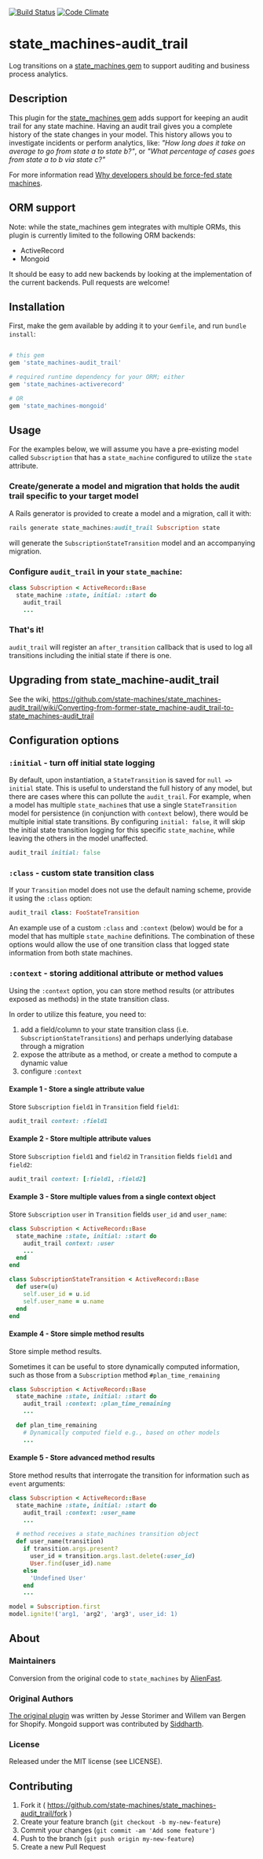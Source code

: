 [![Build Status](https://travis-ci.org/state-machines/state_machines-audit_trail.svg?branch=master)](https://travis-ci.org/state-machines/state_machines-audit_trail)
[![Code Climate](https://codeclimate.com/github/state-machines/state_machines-audit_trail.png)](https://codeclimate.com/github/state-machines/state_machines-audit_trail)

# state_machines-audit_trail
Log transitions on a [state_machines gem](https://github.com/state-machines/state_machines) to support auditing and business process analytics.


## Description

This plugin for the [state_machines gem](https://github.com/state-machines/state_machines) adds support for keeping an audit trail
for any state machine. Having an audit trail gives you a complete history of the state changes in your model. This history allows you
to investigate incidents or perform analytics, like: _"How long does it take on average to go from state a to state b?"_,
or _"What percentage of cases goes from state a to b via state c?"_

For more information read [Why developers should be force-fed state machines](https://engineering.shopify.com/17488160-why-developers-should-be-force-fed-state-machines).

## ORM support

Note: while the state_machines gem integrates with multiple ORMs, this plugin is currently limited to the following ORM backends:

*   ActiveRecord
*   Mongoid


It should be easy to add new backends by looking at the implementation of the current backends. Pull requests are welcome!

## Installation
First, make the gem available by adding it to your `Gemfile`, and run `bundle install`:

```ruby

# this gem
gem 'state_machines-audit_trail'

# required runtime dependency for your ORM; either
gem 'state_machines-activerecord'

# OR
gem 'state_machines-mongoid'
```

## Usage

For the examples below, we will assume you have a pre-existing model called `Subscription` that has a `state_machine` configured to utilize the `state` attribute.

### Create/generate a model and migration that holds the audit trail specific to your target model
A Rails generator is provided to create a model and a migration, call it with:

```ruby
rails generate state_machines:audit_trail Subscription state
```

will generate the `SubscriptionStateTransition` model and an accompanying migration.

### Configure `audit_trail` in your `state_machine`:

```ruby
class Subscription < ActiveRecord::Base
  state_machine :state, initial: :start do
    audit_trail
    ...
```

### That's it!
`audit_trail` will register an `after_transition` callback that is used to log all transitions including the initial state if there is one.

## Upgrading from state_machine-audit_trail

See the wiki, https://github.com/state-machines/state_machines-audit_trail/wiki/Converting-from-former-state_machine-audit_trail-to-state_machines-audit_trail

## Configuration options

### `:initial` - turn off initial state logging
By default, upon instantiation, a `StateTransition` is saved for `null => initial` state.  This is useful to understand the full history
of any model, but there are cases where this can pollute the `audit_trail`.  For example, when a model has multiple `state_machine`s
that use a single `StateTransition` model for persistence (in conjunction with `context` below), there would be multiple initial state
transitions.  By configuring `initial: false`, it will skip the initial state transition logging for this specific `state_machine`, while
leaving the others in the model unaffected.
```ruby
audit_trail initial: false
```

### `:class` - custom state transition class
If your `Transition` model does not use the default naming scheme, provide it using the `:class` option:
```ruby
audit_trail class: FooStateTransition
```

An example use of a custom `:class` and `:context` (below) would be for a model that has multiple `state_machine` definitions.  The combination
of these options would allow the use of one transition class that logged state information from both state machines.

### `:context` - storing additional attribute or method values
Using the `:context` option, you can store method results (or attributes exposed as methods) in the state transition class.

In order to utilize this feature, you need to:

1. add a field/column to your state transition class (i.e. `SubscriptionStateTransitions`) and perhaps underlying database through a migration
2. expose the attribute as a method, or create a method to compute a dynamic value
3. configure `:context`

#### Example 1 - Store a single attribute value
Store `Subscription` `field1` in `Transition` field `field1`:
```ruby
audit_trail context: :field1
```

#### Example 2 - Store multiple attribute values
Store `Subscription` `field1` and `field2` in `Transition` fields `field1` and `field2`:
```ruby
audit_trail context: [:field1, :field2]
```

#### Example 3 - Store multiple values from a single context object
Store `Subscription` `user` in `Transition` fields `user_id` and `user_name`:
```ruby
class Subscription < ActiveRecord::Base
  state_machine :state, initial: :start do
    audit_trail context: :user
    ...
  end
end

class SubscriptionStateTransition < ActiveRecord::Base
  def user=(u)
    self.user_id = u.id
    self.user_name = u.name
  end
end
```

#### Example 4 - Store simple method results
Store simple method results.

Sometimes it can be useful to store dynamically computed information, such as those from a `Subscription`  method `#plan_time_remaining`


```ruby
class Subscription < ActiveRecord::Base
  state_machine :state, initial: :start do
    audit_trail :context: :plan_time_remaining
    ...

  def plan_time_remaining
    # Dynamically computed field e.g., based on other models
    ...
```

#### Example 5 - Store advanced method results
Store method results that interrogate the transition for information such as `event` arguments:

```ruby
class Subscription < ActiveRecord::Base
  state_machine :state, initial: :start do
    audit_trail :context: :user_name
    ...

  # method receives a state_machines transition object
  def user_name(transition)
    if transition.args.present?
      user_id = transition.args.last.delete(:user_id)
      User.find(user_id).name
    else
      'Undefined User'
    end
    ...

model = Subscription.first
model.ignite!('arg1, 'arg2', 'arg3', user_id: 1)
```

## About

### Maintainers
Conversion from the original code to `state_machines` by [AlienFast](http://alienfast.com).

### Original Authors
[The original plugin](https://github.com/wvanbergen/state_machine-audit_trail) was written by Jesse Storimer and Willem van Bergen for Shopify.
Mongoid support was contributed by [Siddharth](https://github.com/svs).

### License
Released under the MIT license (see LICENSE).

## Contributing

1. Fork it ( https://github.com/state-machines/state_machines-audit_trail/fork )
2. Create your feature branch (`git checkout -b my-new-feature`)
3. Commit your changes (`git commit -am 'Add some feature'`)
4. Push to the branch (`git push origin my-new-feature`)
5. Create a new Pull Request
